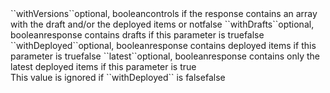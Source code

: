 <tr><td>``withVersions``</td><td>optional, boolean<td>controls if the response contains an array with the draft and/or the deployed items or not</td><td></td><td>false</td></tr>
<tr><td>``withDrafts``</td><td>optional, boolean<td>response contains drafts if this parameter is true</td><td></td><td>false</td></tr>
<tr><td>``withDeployed``</td><td>optional, boolean<td>response contains deployed items if this parameter is true</td><td></td><td>false</td></tr>
<tr><td>``latest``</td><td>optional, boolean<td>response contains only the latest deployed items if this parameter is true<br/>This value is ignored if ``withDeployed`` is false</td><td></td><td>false</td></tr>

